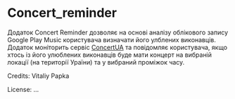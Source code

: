 # Concert_reminder

Додаток Concert Reminder дозволяє на основі аналізу облікового запису Google Play Music користувача визначати його улблених виконавців. Додаток моніторить сервіс [ConcertUA](http://concert.ua) та повідомляє користувача, якщо хтось із його улюблених виконавців буде мати концерт на вибраній локації (на території Ураїни) та у вибраний проміжок часу.

Credits: Vitaliy Papka

License: ...
